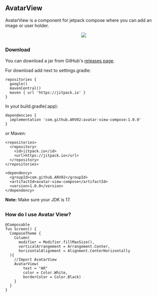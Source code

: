## AvatarView

AvatarView is a component for jetpack compose where you can add an image or user holder. 

<p align="center">
  <img src="https://github.com/ARV02/avatar-view-compose/assets/56147310/98bd5f13-43a0-41e6-b61b-d476e641674f" />
</p>

##
### Download

You can download a jar from GitHub's [releases page](https://github.com/ARV02/avatar-view-compose/releases).

For download add next to settings.gradle:

```
repositories {
  google()
  mavenCentral()
  maven { url 'https://jitpack.io' }
}

```

In yout build.gradle(:app):

```
dependencies {
  implementation 'com.github.ARV02:avatar-view-compose:1.0.0'
}

```

or Maven: 

```
<repositories>
  <repository>
    <id>jitpack.io</id>
    <url>https://jitpack.io</url>
  </repository>
</repositories>

```

```
<dependency>
  <groupId>com.github.ARV02</groupId>
  <artifactId>avatar-view-compose</artifactId>
  <version>1.0.0</version>
</dependency>

```
**Note:** Make sure your JDK is 17.

##
### How do I use Avatar View?

```
@Composable
fun Screen() {
  ComposeTheme {
    Column(
      modifier = Modifier.fillMaxSize(),
      verticalArrangement = Arrangement.Center,
      horizontalAlignment = Alignment.CenterHorizontally
  ){
    //Import AvatarView
    AvatarView(
        text = "AR"
        color = Color.White,
        borderColor = Color.Black)
    }
  }
}
```

